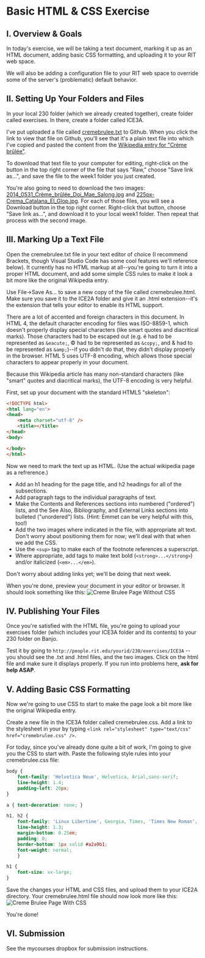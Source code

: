 # Basic HTML & CSS Exercise 

## I. Overview & Goals

In today's exercise, we will be taking a text document, marking it up as an HTML document, adding basic CSS formatting, and uploading it to your RIT web space. 

We will also be adding a configuration file to your RIT web space to override some of the server's (problematic) default behavior.

## II. Setting Up Your Folders and Files

In your local 230 folder (which we already created together), create folder called exercises. In there, create a folder called ICE3A. 

I've put uploaded a file called [cremebrulee.txt](cremebrulee.txt) to Github. When you click the link to view that file on Github, you'll see that it's a plain text file into which I've copied and pasted the content from the [Wikipedia entry for "Crème brûlée"](https://en.wikipedia.org/wiki/Cr%C3%A8me_br%C3%BBl%C3%A9e). 

To download that text file to your computer for editing, right-click on the button in the top right corner of the file that says "Raw," choose "Save link as...", and save the file to the week1 folder you just created.

You're also going to need to download the two images: [2014_0531_Crème_brûlée_Doi_Mae_Salong.jpg](2014_0531_Crème_brûlée_Doi_Mae_Salong.jpg) and [225px-Crema_Catalana_El_Glop.jpg](225px-Crema_Catalana_El_Glop.jpg). For each of those files, you will see a Download button in the top right corner. Right-click that button, choose "Save link as...", and download it to your local week1 folder. Then repeat that process with the second image. 

## III. Marking Up a Text File

Open the cremebrulee.txt file in your text editor of choice (I recommend Brackets, though Visual Studio Code has some cool features we'll reference below). It currently has no HTML markup at all--you're going to turn it into a proper HTML document, and add some simple CSS rules to make it look a bit more like the original Wikipedia entry. 

Use File->Save As... to save a new copy of the file called cremebrulee.html. Make sure you save it to the ICE2A folder and give it an .html extension--it's the extension that tells your editor to enable its HTML support. 

There are a lot of accented and foreign characters in this document. In HTML 4, the default character encoding for files was ISO-8859-1, which doesn't properly display special characters (like smart quotes and diacritical marks). Those characters had to be escaped out (e.g. &eacute; had to be represented as `&eacute;`, &copy; had to be represented as `&copy;`, and & had to be represented as `&amp;`)--if you didn't do that, they didn't display properly in the browser. HTML 5 uses UTF-8 encoding, which allows those special characters to appear properly in your document.

Because this Wikipedia article has many non-standard characters (like "smart" quotes and diacritical marks), the UTF-8 encoding is very helpful. 

First, set up your document with the standard HTML5 "skeleton":

```html
<!DOCTYPE html>
<html lang="en">
<head>
	<meta charset="utf-8" />
	<title></title>
</head>
<body>

</body>
</html>
```

Now we need to mark the text up as HTML. (Use the actual wikipedia page as a refrerence.)

- Add an h1 heading for the page title, and h2 headings for all of the subsections.
- Add paragraph tags to the individual paragraphs of text. 
- Make the Contents and References sections into numbered ("ordered") lists, and the See Also, Bibliography, and External Links sections into bulleted ("unordered") lists. (Hint: Emmet can be very helpful with this, too!)
- Add the two images where indicated in the file, with appropriate alt text. Don't worry about positioning them for now; we'll deal with that when we add the CSS. 
- Use the `<sup>` tag to make each of the footnote references a superscript.
- Where appropriate, add tags to make text bold (`<strong>...</strong>`) and/or italicized (`<em>...</em>`).

Don't worry about adding links yet; we'll be doing that next week. 

When you're done, preview your document in your editor or browser. It should look something like this: ![Creme Brulee Page Without CSS](images/cremebrulee1.png)

## IV. Publishing Your Files
 
Once you're satisfied with the HTML file, you're going to upload your exercises folder (which includes your ICE3A folder and its contents) to your 230 folder on Banjo. 

Test it by going to `http://people.rit.edu/yourid/230/exercises/ICE3A` -- you should see the .txt and .html files, and the two images. Click on the html file and make sure it displays properly. If you run into problems here, **ask for help ASAP**. 

## V. Adding Basic CSS Formatting
Now we're going to use CSS to start to make the page look a bit more like the original Wikipedia entry.

Create a new file in the ICE3A folder called cremebrulee.css. Add a link to the stylesheet in your <head> by typing `<link rel="stylesheet" type="text/css" href="cremebrulee.css" />`. 

For today, since you've already done quite a bit of work, I'm going to give you the CSS to start with. Paste the following style rules into your cremebrulee.css file:

```css
body {
    font-family: 'Helvetica Neue', Helvetica, Arial,sans-serif;
    line-height: 1.4;
    padding-left: 20px;
}

a { text-decoration: none; }

h1, h2 {
    font-family: 'Linux Libertine', Georgia, Times, 'Times New Roman', serif;
    line-height: 1.3;
    margin-bottom: 0.25em;
    padding: 0;
    border-bottom: 1px solid #a2a9b1;
    font-weight: normal;
    }

h1 {
    font-size: xx-large;
}
```
Save the changes your HTML and CSS files, and upload them to your ICE2A directory. Your cremebrulee.html file should now look more like this: ![Creme Brulee Page With CSS](images/cremebrulee2.png)

You're done!

## VI. Submission
See the mycourses dropbox for submission instructions.

